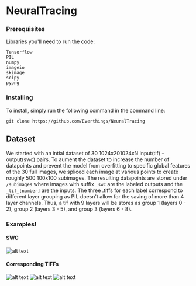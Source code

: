 # NeuralTracing

### Prerequisites
Libraries you'll need to run the code:
```
Tensorflow
PIL
numpy
imageio
skimage
scipy
pypng
```

### Installing
To install, simply run the following command in the command line:
```
git clone https://github.com/Everthings/NeuralTracing
```

## Dataset
We started with an intial dataset of 30 1024x201024xN input(tif) - output(swc) pairs. To aument the dataset to increase the number of datapoints and prevent the model from overfitting to specific global features of the 30 full images, we spliced each image at various points to create roughly 500 100x100 subimages. The resulting datapoints are stored under ``/subimages`` where images with suffix ``_swc`` are the labeled outputs and the ``_tif_[number]`` are the inputs. The three .tiffs for each label correspond to different layer grouping as PIL doesn't allow for the saving of more than 4 layer channels. Thus, a tif with 9 layers will be stores as group 1 (layers 0 - 2), group 2 (layers 3 - 5), and group 3 (layers 6 - 8).

### Examples!
#### SWC
![alt text](https://user-images.githubusercontent.com/16503485/57531125-c4c8c200-7306-11e9-8593-43c9812788bf.png)

#### Corresponding TIFFs
![alt text](https://user-images.githubusercontent.com/16503485/57531129-c6928580-7306-11e9-9289-0d0b10af4a19.png)
![alt text](https://user-images.githubusercontent.com/16503485/57531133-c85c4900-7306-11e9-8675-7cc8cebf1bac.png)
![alt text](https://user-images.githubusercontent.com/16503485/57531135-c98d7600-7306-11e9-9d2f-0bacb29e4524.png)
